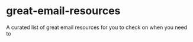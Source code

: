 # great-email-resources
A curated list of great email resources for you to check on when you need to
